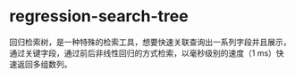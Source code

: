 # regression-search-tree
回归检索树，是一种特殊的检索工具，想要快速关联查询出一系列字段并且展示，通过关键字段，通过前后非线性回归的方式检索，以毫秒级别的速度（1 ms）快速返回多组数列。
